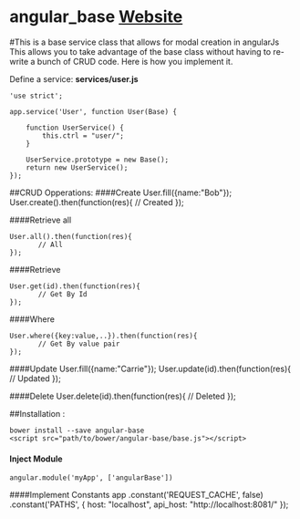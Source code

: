 angular_base [ Website ](http://carlospliego.github.io/angular_base/)
============
#This is a base service class that allows for modal creation in angularJs
This allows you to take advantage of the base class without having to re-write a bunch of CRUD code. Here is how you implement it.

Define a service: **services/user.js**

    'use strict';

    app.service('User', function User(Base) {

        function UserService() {
            this.ctrl = "user/";
        }

        UserService.prototype = new Base();
        return new UserService();
    });
    
##CRUD Opperations:
####Create
    User.fill({name:"Bob"});
    User.create().then(function(res){
    	   // Created
    });
 
####Retrieve all
    
    User.all().then(function(res){
    	   // All
    });
 
####Retrieve 

    User.get(id).then(function(res){
    	   // Get By Id
    });
 
####Where 

    User.where({key:value,..}).then(function(res){
    	   // Get By value pair
    });

####Update
    User.fill({name:"Carrie"});
    User.update(id).then(function(res){
    	   // Updated
    });
    
####Delete
    User.delete(id).then(function(res){
    	   // Deleted
    });
    
##Installation :

    bower install --save angular-base
    <script src="path/to/bower/angular-base/base.js"></script>

#### Inject Module    
    angular.module('myApp', ['angularBase'])
    
####Implement Constants
    app
            .constant('REQUEST_CACHE', false)
            .constant('PATHS', {
                host: "localhost",
                api_host: "http://localhost:8081/"
            });


